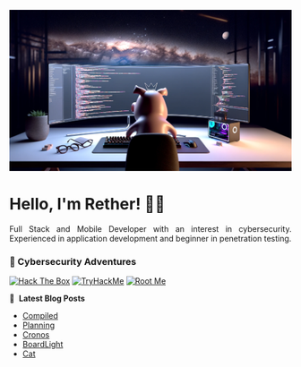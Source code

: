 ![Banner profile](./banner-profile.webp)

# Hello, I'm Rether! 👨‍💻

<p align="justify">
Full Stack and Mobile Developer with an interest in cybersecurity. Experienced in application development and beginner in penetration testing.
</p>

### 🔐 Cybersecurity Adventures

[![Hack The Box](https://img.shields.io/badge/Hack%20The%20Box-111927?logo=Hack%20The%20Box&logoColor=9FEF00)](https://app.hackthebox.com/users/585215)
[![TryHackMe](https://img.shields.io/badge/TryHackMe-212C42?logo=TryHackMe&logoColor=88CCEE)](https://tryhackme.com/r/p/Rether)
[![Root Me](https://img.shields.io/badge/RootMe-212C42?logo=RootMe&logoColor=F15A24)](https://www.root-me.org/rether)

📕 &nbsp;**Latest Blog Posts**

<!-- BLOG-POST-LIST:START -->
- [Compiled](https://retherszu.github.io/ctf/tryhackme/compiled.html)
- [Planning](https://retherszu.github.io/ctf/hack-the-box/machines/planning.html)
- [Cronos](https://retherszu.github.io/ctf/hack-the-box/machines/cronos.html)
- [BoardLight](https://retherszu.github.io/ctf/hack-the-box/machines/board-light.html)
- [Cat](https://retherszu.github.io/ctf/hack-the-box/machines/cat.html)
<!-- BLOG-POST-LIST:END -->
